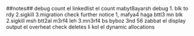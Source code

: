 ##notes##
debug count el linkedlist el count mabyt8ayarsh 
debug 1. blk to rdy 2.sigkill 3.migration check
further notice 1, mafya4 haga bttl3 mn blk 2.sigkill msh btt2al m3rf4 leh 3.mn3rf4 bs byboz 3nd 56
zabbat el display output el overheat
check deletes li kol el dynamic allocations
